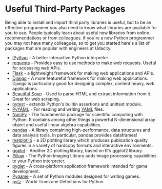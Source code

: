 # Useful Third-Party Packages
Being able to install and import third party libraries is useful, but to be an effective programmer you also need to know what libraries are available for you to use. People typically learn about useful new libraries from online recommendations or from colleagues. If you're a new Python programmer you may not have many colleagues, so to get you started here's a list of packages that are popular with engineers at Udacity.

- [IPython](https://ipython.org/) - A better interactive Python interpreter
- [requests](http://docs.python-requests.org/) - Provides easy to use methods to make web requests. Useful for accessing web APIs.
- [Flask](http://flask.pocoo.org/) - a lightweight framework for making web applications and APIs.
- [Django](https://www.djangoproject.com/) - A more featureful framework for making web applications. Django is particularly good for designing complex, content heavy, web applications.
- [Beautiful Soup](https://www.crummy.com/software/BeautifulSoup/) - Used to parse HTML and extract information from it. Great for web scraping.
- [pytest](http://doc.pytest.org/) - extends Python's builtin assertions and unittest module.
- [PyYAML](http://pyyaml.org/wiki/PyYAML) - For reading and writing [YAML](https://en.wikipedia.org/wiki/YAML) files.
- [NumPy](http://www.numpy.org/) - The fundamental package for scientific computing with Python. It contains among other things a powerful N-dimensional array object and useful linear algebra capabilities.
- [pandas](http://pandas.pydata.org/) - A library containing high-performance, data structures and data analysis tools. In particular, pandas provides dataframes!
- [matplotlib](http://matplotlib.org/) - a 2D plotting library which produces publication quality figures in a variety of hardcopy formats and interactive environments.
- [ggplot](http://ggplot.yhathq.com/) - Another 2D plotting library, based on R's ggplot2 library.
- [Pillow](https://python-pillow.org/) - The Python Imaging Library adds image processing capabilities to your Python interpreter.
- [pyglet](http://www.pyglet.org/) - A cross-platform application framework intended for game development.
- [Pygame](http://www.pygame.org/) - A set of Python modules designed for writing games.
- [pytz](http://pytz.sourceforge.net/) - World Timezone Definitions for Python